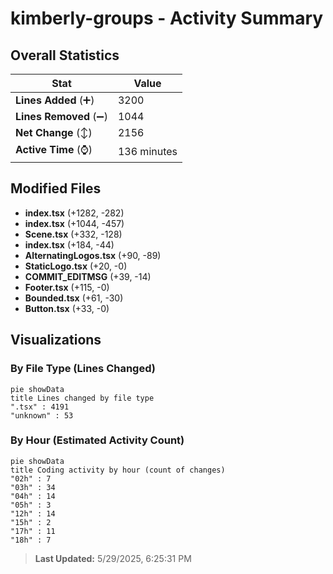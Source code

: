 # kimberly-groups - Activity Summary 

## Overall Statistics

| Stat                   | Value                                                             |
| ---------------------- | ----------------------------------------------------------------- |
| **Lines Added** (➕)   | 3200                                          |
| **Lines Removed** (➖) | 1044                                        |
| **Net Change** (↕)    | 2156                |
| **Active Time** (⌚)   | 136 minutes |


## Modified Files
- **index.tsx** (+1282, -282)
- **index.tsx** (+1044, -457)
- **Scene.tsx** (+332, -128)
- **index.tsx** (+184, -44)
- **AlternatingLogos.tsx** (+90, -89)
- **StaticLogo.tsx** (+20, -0)
- **COMMIT_EDITMSG** (+39, -14)
- **Footer.tsx** (+115, -0)
- **Bounded.tsx** (+61, -30)
- **Button.tsx** (+33, -0)

## Visualizations

### By File Type (Lines Changed)

```mermaid
pie showData
title Lines changed by file type
".tsx" : 4191
"unknown" : 53
```

### By Hour (Estimated Activity Count)

```mermaid
pie showData
title Coding activity by hour (count of changes)
"02h" : 7
"03h" : 34
"04h" : 14
"05h" : 3
"12h" : 14
"15h" : 2
"17h" : 11
"18h" : 7
```


> **Last Updated:** 5/29/2025, 6:25:31 PM
